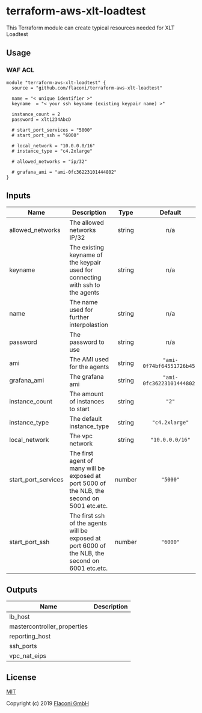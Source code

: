 # terraform-aws-xlt-loadtest

This Terraform module can create typical resources needed for XLT Loadtest

## Usage

### WAF ACL

```hcl
module "terraform-aws-xlt-loadtest" {
  source = "github.com/flaconi/terraform-aws-xlt-loadtest"

  name = "< unique identifier >"
  keyname  = "< your ssh keyname (existing keypair name) >"

  instance_count = 2
  password = xlt1234AbcD

  # start_port_services = "5000"
  # start_port_ssh = "6000"

  # local_network = "10.0.0.0/16"
  # instance_type = "c4.2xlarge"

  # allowed_networks = "ip/32"

  # grafana_ami = "ami-0fc36223101444802"
}

```

<!-- BEGINNING OF PRE-COMMIT-TERRAFORM DOCS HOOK -->
## Inputs

| Name | Description | Type | Default | Required |
|------|-------------|:----:|:-----:|:-----:|
| allowed\_networks | The allowed networks IP/32 | string | n/a | yes |
| keyname | The existing keyname of the keypair used for connecting with ssh to the agents | string | n/a | yes |
| name | The name used for further interpolastion | string | n/a | yes |
| password | The password to use | string | n/a | yes |
| ami | The AMI used for the agents | string | `"ami-0f74bf64551726b45"` | no |
| grafana\_ami | The grafana ami | string | `"ami-0fc36223101444802"` | no |
| instance\_count | The amount of instances to start | string | `"2"` | no |
| instance\_type | The default instance_type | string | `"c4.2xlarge"` | no |
| local\_network | The vpc network | string | `"10.0.0.0/16"` | no |
| start\_port\_services | The first agent of many will be exposed at port 5000 of the NLB, the second on 5001 etc.etc. | number | `"5000"` | no |
| start\_port\_ssh | The first ssh of the agents will be exposed at port 6000 of the NLB, the second on 6001 etc.etc. | number | `"6000"` | no |

## Outputs

| Name | Description |
|------|-------------|
| lb\_host |  |
| mastercontroller\_properties |  |
| reporting\_host |  |
| ssh\_ports |  |
| vpc\_nat\_eips |  |

<!-- END OF PRE-COMMIT-TERRAFORM DOCS HOOK -->


## License

[MIT](LICENSE)

Copyright (c) 2019 [Flaconi GmbH](https://github.com/Flaconi)
